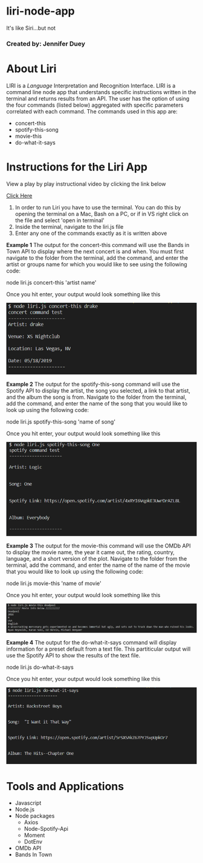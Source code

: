# liri-node-app
It's like Siri...but not
### Created by: Jennifer Duey

# About Liri
LIRI is a _Language_ Interpretation and Recognition Interface. LIRI is a command line node app that understands specific instructions written in the terminal and returns results from an API. The user has the option of using the four commands (listed below) aggregated with specific parameters correlated with each command. The commands used in this app are:
-	concert-this
-	spotify-this-song
-	movie-this
-	do-what-it-says

# Instructions for the Liri App

View a play by play instructional video by clicking the link below

[Click Here](https://drive.google.com/file/d/1Mpz2VLzLgLR7AjWp1vFDwfnoMIW8NHKm/view)

1. In order to run Liri you have to use the terminal. You can do this by opening the terminal on a Mac, Bash on a PC, or if in VS right click on the file and select 'open in terminal' 
2. Inside the terminal, navigate to the liri.js file 
3. Enter any one of the commands exactly as it is written above

**Example 1**
The output for the concert-this command will use the Bands in Town API to display where the next concert is and when. You must first navigate to the folder from the terminal, add the command, and enter the artist or groups name for which you would like to see using the following code:

node liri.js concert-this 'artist name' 

Once you hit enter, your output would look something like this

![conert this](https://github.com/jldueyusa/liri-node-app/blob/master/images/concert_this.png)

**Example 2**
The output for the spotify-this-song command will use the Spotify API to display the artist, the song you selected, a link to that artist, and the album the song is from. Navigate to the folder from the terminal, add the command, and enter the name of the song that you would like to look up using the following code:

node liri.js spotify-this-song 'name of song' 

Once you hit enter, your output would look something like this

![spotify](https://github.com/jldueyusa/liri-node-app/blob/master/images/Spotify_this_song.png)

**Example 3**
The output for the movie-this command will use the OMDb API to display the movie name, the year it came out, the rating, country, language, and a short version of the plot. Navigate to the folder from the terminal, add the command, and enter the name of the name of the movie that you would like to look up using the following code:

node liri.js movie-this 'name of movie' 

Once you hit enter, your output would look something like this

![movie](https://github.com/jldueyusa/liri-node-app/blob/master/images/movie_this.png)

**Example 4**
The output for the do-what-it-says command will display information for a preset default from a text file. This partiticular output will use the Spotify API to show the results of the text file.

node liri.js do-what-it-says 

Once you hit enter, your output would look something like this

![do what it says](https://github.com/jldueyusa/liri-node-app/blob/master/images/do_what_it_says.png)


# Tools and Applications
- Javascript
- Node.js
- Node packages
  - Axios
  - Node-Spotify-Api
  - Moment
  - DotEnv
- OMDb API
- Bands In Town



